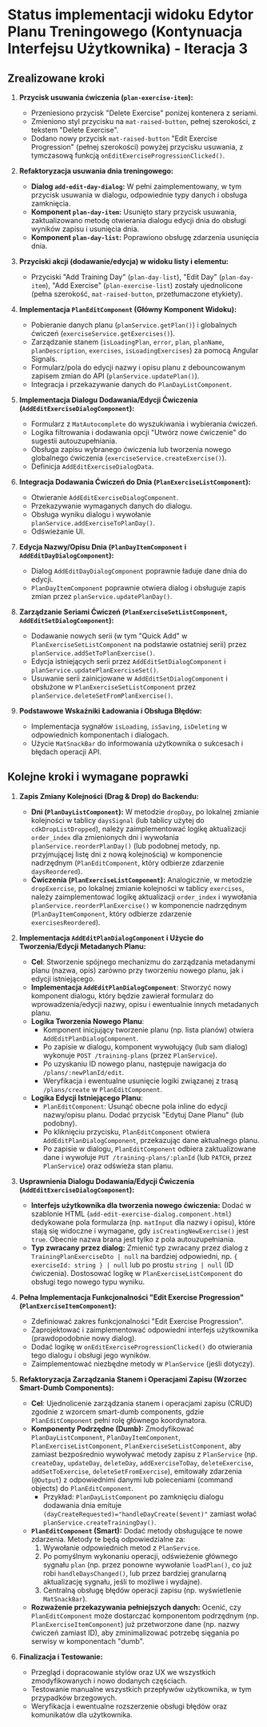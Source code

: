 # Status implementacji widoku Edytor Planu Treningowego (Kontynuacja Interfejsu Użytkownika) - Iteracja 3

## Zrealizowane kroki

1.  **Przycisk usuwania ćwiczenia (`plan-exercise-item`):**
    *   Przeniesiono przycisk "Delete Exercise" poniżej kontenera z seriami.
    *   Zmieniono styl przycisku na `mat-raised-button`, pełnej szerokości, z tekstem "Delete Exercise".
    *   Dodano nowy przycisk `mat-raised-button` "Edit Exercise Progression" (pełnej szerokości) powyżej przycisku usuwania, z tymczasową funkcją `onEditExerciseProgressionClicked()`.

2.  **Refaktoryzacja usuwania dnia treningowego:**
    *   **Dialog `add-edit-day-dialog`:** W pełni zaimplementowany, w tym przycisk usuwania w dialogu, odpowiednie typy danych i obsługa zamknięcia.
    *   **Komponent `plan-day-item`:** Usunięto stary przycisk usuwania, zaktualizowano metodę otwierania dialogu edycji dnia do obsługi wyników zapisu i usunięcia dnia.
    *   **Komponent `plan-day-list`:** Poprawiono obsługę zdarzenia usunięcia dnia.

3.  **Przyciski akcji (dodawanie/edycja) w widoku listy i elementu:**
    *   Przyciski "Add Training Day" (`plan-day-list`), "Edit Day" (`plan-day-item`), "Add Exercise" (`plan-exercise-list`) zostały ujednolicone (pełna szerokość, `mat-raised-button`, przetłumaczone etykiety).

4.  **Implementacja `PlanEditComponent` (Główny Komponent Widoku):**
    *   Pobieranie danych planu (`planService.getPlan()`) i globalnych ćwiczeń (`exerciseService.getExercises()`).
    *   Zarządzanie stanem (`isLoadingPlan`, `error`, `plan`, `planName`, `planDescription`, `exercises`, `isLoadingExercises`) za pomocą Angular Signals.
    *   Formularz/pola do edycji nazwy i opisu planu z debouncowanym zapisem zmian do API (`planService.updatePlan()`).
    *   Integracja i przekazywanie danych do `PlanDayListComponent`.

5.  **Implementacja Dialogu Dodawania/Edycji Ćwiczenia (`AddEditExerciseDialogComponent`):**
    *   Formularz z `MatAutocomplete` do wyszukiwania i wybierania ćwiczeń.
    *   Logika filtrowania i dodawania opcji "Utwórz nowe ćwiczenie" do sugestii autouzupełniania.
    *   Obsługa zapisu wybranego ćwiczenia lub tworzenia nowego globalnego ćwiczenia (`exerciseService.createExercise()`).
    *   Definicja `AddEditExerciseDialogData`.

6.  **Integracja Dodawania Ćwiczeń do Dnia (`PlanExerciseListComponent`):**
    *   Otwieranie `AddEditExerciseDialogComponent`.
    *   Przekazywanie wymaganych danych do dialogu.
    *   Obsługa wyniku dialogu i wywołanie `planService.addExerciseToPlanDay()`.
    *   Odświeżanie UI.

7.  **Edycja Nazwy/Opisu Dnia (`PlanDayItemComponent` i `AddEditDayDialogComponent`):**
    *   Dialog `AddEditDayDialogComponent` poprawnie ładuje dane dnia do edycji.
    *   `PlanDayItemComponent` poprawnie otwiera dialog i obsługuje zapis zmian przez `planService.updatePlanDay()`.

8.  **Zarządzanie Seriami Ćwiczeń (`PlanExerciseSetListComponent`, `AddEditSetDialogComponent`):**
    *   Dodawanie nowych serii (w tym "Quick Add" w `PlanExerciseSetListComponent` na podstawie ostatniej serii) przez `planService.addSetToPlanExercise()`.
    *   Edycja istniejących serii przez `AddEditSetDialogComponent` i `planService.updatePlanExerciseSet()`.
    *   Usuwanie serii zainicjowane w `AddEditSetDialogComponent` i obsłużone w `PlanExerciseSetListComponent` przez `planService.deleteSetFromPlanExercise()`.

9.  **Podstawowe Wskaźniki Ładowania i Obsługa Błędów:**
    *   Implementacja sygnałów `isLoading`, `isSaving`, `isDeleting` w odpowiednich komponentach i dialogach.
    *   Użycie `MatSnackBar` do informowania użytkownika o sukcesach i błędach operacji API.

## Kolejne kroki i wymagane poprawki

1.  **Zapis Zmiany Kolejności (Drag & Drop) do Backendu:**
    *   **Dni (`PlanDayListComponent`):** W metodzie `dropDay`, po lokalnej zmianie kolejności w tablicy `daysSignal` (lub tablicy użytej do `cdkDropListDropped`), należy zaimplementować logikę aktualizacji `order_index` dla zmienionych dni i wywołania `planService.reorderPlanDay()` (lub podobnej metody, np. przyjmującej listę dni z nową kolejnością) w komponencie nadrzędnym (`PlanEditComponent`, który odbierze zdarzenie `daysReordered`).
    *   **Ćwiczenia (`PlanExerciseListComponent`):** Analogicznie, w metodzie `dropExercise`, po lokalnej zmianie kolejności w tablicy `exercises`, należy zaimplementować logikę aktualizacji `order_index` i wywołania `planService.reorderPlanExercise()` w komponencie nadrzędnym (`PlanDayItemComponent`, który odbierze zdarzenie `exercisesReordered`).

2.  **Implementacja `AddEditPlanDialogComponent` i Użycie do Tworzenia/Edycji Metadanych Planu:**
    *   **Cel**: Stworzenie spójnego mechanizmu do zarządzania metadanymi planu (nazwa, opis) zarówno przy tworzeniu nowego planu, jak i edycji istniejącego.
    *   **Implementacja `AddEditPlanDialogComponent`**: Stworzyć nowy komponent dialogu, który będzie zawierał formularz do wprowadzenia/edycji nazwy, opisu i ewentualnie innych metadanych planu.
    *   **Logika Tworzenia Nowego Planu**:
        *   Komponent inicjujący tworzenie planu (np. lista planów) otwiera `AddEditPlanDialogComponent`.
        *   Po zapisie w dialogu, komponent wywołujący (lub sam dialog) wykonuje `POST /training-plans` (przez `PlanService`).
        *   Po uzyskaniu ID nowego planu, następuje nawigacja do `/plans/:newPlanId/edit`.
        *   Weryfikacja i ewentualne usunięcie logiki związanej z trasą `/plans/create` w `PlanEditComponent`.
    *   **Logika Edycji Istniejącego Planu**:
        *   `PlanEditComponent`: Usunąć obecne pola inline do edycji nazwy/opisu planu. Dodać przycisk "Edytuj Dane Planu" (lub podobny).
        *   Po kliknięciu przycisku, `PlanEditComponent` otwiera `AddEditPlanDialogComponent`, przekazując dane aktualnego planu.
        *   Po zapisie w dialogu, `PlanEditComponent` odbiera zaktualizowane dane i wywołuje `PUT /training-plans/:planId` (lub `PATCH`, przez `PlanService`) oraz odświeża stan planu.

3.  **Usprawnienia Dialogu Dodawania/Edycji Ćwiczenia (`AddEditExerciseDialogComponent`):**
    *   **Interfejs użytkownika dla tworzenia nowego ćwiczenia:** Dodać w szablonie HTML (`add-edit-exercise-dialog.component.html`) dedykowane pola formularza (np. `matInput` dla nazwy i opisu), które stają się widoczne i wymagane, gdy `isCreatingNewExercise()` jest `true`. Obecnie nazwa brana jest tylko z pola autouzupełniania.
    *   **Typ zwracany przez dialog:** Zmienić typ zwracany przez dialog z `TrainingPlanExerciseDto | null` na bardziej odpowiedni, np. `{ exerciseId: string } | null` lub po prostu `string | null` (ID ćwiczenia). Dostosować logikę w `PlanExerciseListComponent` do obsługi tego nowego typu wyniku.

4.  **Pełna Implementacja Funkcjonalności "Edit Exercise Progression" (`PlanExerciseItemComponent`):**
    *   Zdefiniować zakres funkcjonalności "Edit Exercise Progression".
    *   Zaprojektować i zaimplementować odpowiedni interfejs użytkownika (prawdopodobnie nowy dialog).
    *   Dodać logikę w `onEditExerciseProgressionClicked()` do otwierania tego dialogu i obsługi jego wyników.
    *   Zaimplementować niezbędne metody w `PlanService` (jeśli dotyczy).

5.  **Refaktoryzacja Zarządzania Stanem i Operacjami Zapisu (Wzorzec Smart-Dumb Components):**
    *   **Cel**: Ujednolicenie zarządzania stanem i operacjami zapisu (CRUD) zgodnie z wzorcem smart-dumb components, gdzie `PlanEditComponent` pełni rolę głównego koordynatora.
    *   **Komponenty Podrzędne (Dumb):** Zmodyfikować `PlanDayListComponent`, `PlanDayItemComponent`, `PlanExerciseListComponent`, `PlanExerciseSetListComponent`, aby zamiast bezpośrednio wywoływać metody zapisu z `PlanService` (np. `createDay`, `updateDay`, `deleteDay`, `addExerciseToDay`, `deleteExercise`, `addSetToExercise`, `deleteSetFromExercise`), emitowały zdarzenia (`@Output`) z odpowiednimi danymi lub poleceniami (command objects) do `PlanEditComponent`.
        *   Przykład: `PlanDayListComponent` po zamknięciu dialogu dodawania dnia emituje `(dayCreateRequested)="handleDayCreate($event)"` zamiast wołać `planService.createTrainingDay()`.
    *   **`PlanEditComponent` (Smart):** Dodać metody obsługujące te nowe zdarzenia. Metody te będą odpowiedzialne za:
        1.  Wywołanie odpowiednich metod z `PlanService`.
        2.  Po pomyślnym wykonaniu operacji, odświeżenie głównego sygnału `plan` (np. przez ponowne wywołanie `loadPlan()`, co już robi `handleDaysChanged()`, lub przez bardziej granularną aktualizację sygnału, jeśli to możliwe i wydajne).
        3.  Centralną obsługę błędów operacji zapisu (np. wyświetlenie `MatSnackBar`).
    *   **Rozważenie przekazywania pełniejszych danych:** Ocenić, czy `PlanEditComponent` może dostarczać komponentom podrzędnym (np. `PlanExerciseItemComponent`) już przetworzone dane (np. nazwy ćwiczeń zamiast ID), aby zminimalizować potrzebę sięgania po serwisy w komponentach "dumb".

6.  **Finalizacja i Testowanie:**
    *   Przegląd i dopracowanie stylów oraz UX we wszystkich zmodyfikowanych i nowo dodanych częściach.
    *   Testowanie manualne wszystkich przepływów użytkownika, w tym przypadków brzegowych.
    *   Weryfikacja i ewentualne rozszerzenie obsługi błędów oraz komunikatów dla użytkownika. 
